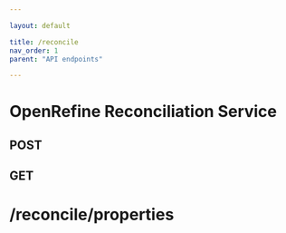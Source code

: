 ```yaml
---

layout: default

title: /reconcile
nav_order: 1
parent: "API endpoints"

---
```


# OpenRefine Reconciliation Service



## POST
## GET

# /reconcile/properties
